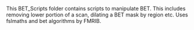 This BET_Scripts folder contains scripts to manipulate BET. This includes removing lower portion of a scan, dilating a BET mask by region etc. Uses fslmaths and bet algorithms by FMRIB. 
